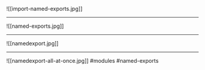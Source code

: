 ![[import-named-exports.jpg]]

***
![[named-exports.jpg]]
***
![[namedexport.jpg]]
***
![[namedexport-all-at-once.jpg]]
#modules #named-exports
